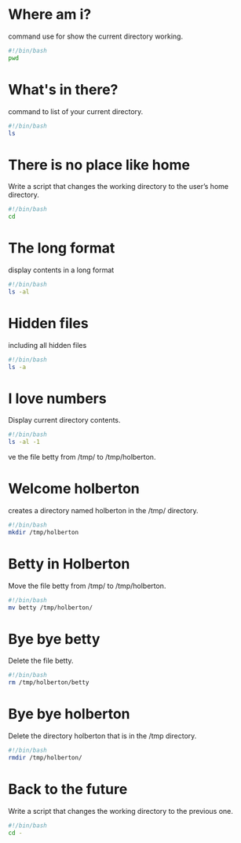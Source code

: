 # Where am i?
command use for show the current directory working.
```bash
#!/bin/bash
pwd
```
# What's in there?
command to list of your current directory.
```bash
#!/bin/bash
ls
```
# There is no place like home
Write a script that changes the working directory to the user’s home directory.
```bash
#!/bin/bash
cd
```
# The long format
display contents in a long format
```bash
#!/bin/bash
ls -al
```
# Hidden files
including all hidden files
```bash
#!/bin/bash
ls -a
```
# I love numbers
Display current directory contents.
```bash
#!/bin/bash
ls -al -1
```
ve the file betty from /tmp/ to /tmp/holberton.
# Welcome holberton
creates a directory named holberton in the /tmp/ directory.
```bash
#!/bin/bash
mkdir /tmp/holberton
```
# Betty in Holberton
Move the file betty from /tmp/ to /tmp/holberton.
```bash
#!/bin/bash
mv betty /tmp/holberton/
```
# Bye bye betty
Delete the file betty.
```bash
#!/bin/bash
rm /tmp/holberton/betty
```
# Bye bye holberton
Delete the directory holberton that is in the /tmp directory.
```bash
#!/bin/bash
rmdir /tmp/holberton/
```
# Back to the future
Write a script that changes the working directory to the previous one.
```bash
#!/bin/bash
cd -
```
